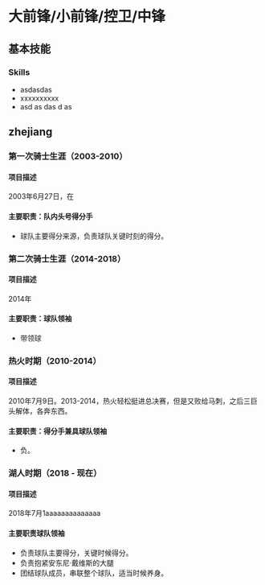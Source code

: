 # 大前锋/小前锋/控卫/中锋

##  <i class="fa fa-cogs" aria-hidden="true"></i> 基本技能

### Skills

* asdasdas
* xxxxxxxxxx
* asd as das d as


##  <i class="fa fa-briefcase" aria-hidden="true"></i> zhejiang

### 第一次骑士生涯（2003-2010）

#### 项目描述

2003年6月27日，在

#### 主要职责：队内头号得分手

* 球队主要得分来源，负责球队关键时刻的得分。


### 第二次骑士生涯（2014-2018）

#### 项目描述

2014年
#### 主要职责：球队领袖

* 带领球
### 热火时期（2010-2014）

#### 项目描述

2010年7月9日。2013-2014，热火轻松挺进总决赛，但是又败给马刺，之后三巨头解体，各奔东西。

#### 主要职责：得分手兼具球队领袖

* 负。

### 湖人时期（2018 - 现在）

#### 项目描述

2018年7月1aaaaaaaaaaaaaa

#### 主要职责球队领袖

* 负责球队主要得分，关键时候得分。
* 负责抱紧安东尼·戴维斯的大腿
* 团结球队成员，串联整个球队，适当时候养身。

